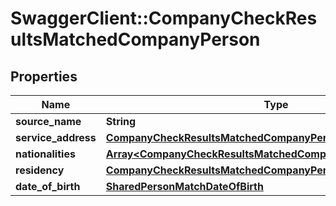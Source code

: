 # SwaggerClient::CompanyCheckResultsMatchedCompanyPerson

## Properties
Name | Type | Description | Notes
------------ | ------------- | ------------- | -------------
**source_name** | **String** |  | 
**service_address** | [**CompanyCheckResultsMatchedCompanyPersonServiceAddress**](CompanyCheckResultsMatchedCompanyPersonServiceAddress.md) |  | 
**nationalities** | [**Array&lt;CompanyCheckResultsMatchedCompanyPersonNationalities&gt;**](CompanyCheckResultsMatchedCompanyPersonNationalities.md) |  | 
**residency** | [**CompanyCheckResultsMatchedCompanyPersonResidency**](CompanyCheckResultsMatchedCompanyPersonResidency.md) |  | 
**date_of_birth** | [**SharedPersonMatchDateOfBirth**](SharedPersonMatchDateOfBirth.md) |  | 


